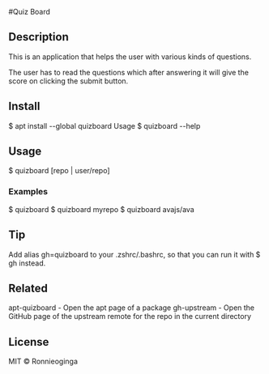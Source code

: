 #Quiz Board

## Description

This is an application that helps the user with various kinds of questions.

The user has to read the questions  which after answering it will give the score on clicking the submit button.

## Install

$ apt install --global quizboard
Usage
$ quizboard --help

## Usage
$ quizboard [repo | user/repo]

### Examples
$ quizboard
$ quizboard myrepo
$ quizboard avajs/ava
## Tip
Add alias gh=quizboard to your .zshrc/.bashrc, so that you can run it with $ gh instead.

## Related

apt-quizboard - Open the apt page of a package
gh-upstream - Open the GitHub page of the upstream remote for the repo in the current directory

## License

MIT © Ronnieoginga
